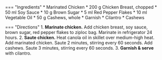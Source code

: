 === "Ingredients"
    * Marinated Chicken
        * 200 g Chicken Breast, chopped
        * 50 ml Soy Sauce
        * 10 g Brown Sugar
        * 5 ml Red Pepper Flakes
    * 10 ml Vegetable Oil
    * 50 g Cashews, whole
    * Garnish
        * Cilantro
        * Cashews

=== "Directions"
    1. **Marinate chicken.** Add chicken breast, soy sauce, brown sugar, red pepper flakes to ziploc bag. Marinate in refrigerator 24 hours.
    2. **Saute chicken.** Heat canola oil in skillet over medium-high heat. Add marinated chicken. Saute 2 minutes, stirring every 60 seconds. Add cashews. Saute 3 minutes, stirring every 60 seconds.
    3. **Garnish & serve** with cilantro.
